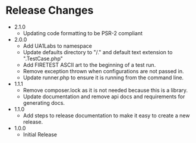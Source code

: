 # Release Changes
* 2.1.0
    * Updating code formatting to be PSR-2 compliant
* 2.0.0
    * Add UA1Labs to namespace
    * Update defaults directory to "/." and default text extension to ".TestCase.php"
    * Add FIRETEST ASCII art to the beginning of a test run.
    * Remove exception thrown when configurations are not passed in.
    * Update runner.php to ensure it is running from the command line.
* 1.1.1
    * Remove composer.lock as it is not needed because this is a library.
    * Update documentation and remove api docs and requirements for generating docs.
* 1.1.0
    * Add steps to release documentation to make it easy to create a new release.
* 1.0.0
    * Initial Release
